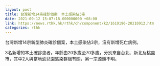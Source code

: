 ```yaml
---
layout: post
title: 台灣新增14宗確診個案　本土感染佔3宗
date: 2021-09-12 15:07:18.000000000 +08:00
link: https://news.rthk.hk/rthk/ch/component/k2/1610196-20210912.htm
categories: rthk
---
```


台灣新增14宗新型肺炎確診個案，本土感染佔3宗，沒有新增死亡病例。

3名新增的本土確診患者，年齡由20多歲至70多歲，分別來自台北、新北及桃園市，其中2人與當地幼兒園感染群組有關，另一宗源頭不明。
